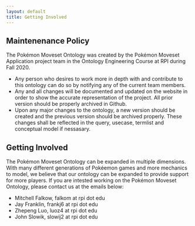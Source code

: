```yaml
---
layout: default
title: Getting Involved
---
```


## Maintenenance Policy
The Pokémon Moveset Ontology was created by the Pokémon Moveset Application project team in the Ontology Engineering Course at RPI during Fall 2020.
- Any person who desires to work more in depth with and contribute to this ontology can do so by notifying any of the current team members. 
- Any and all changes will be documented and updated on the website in order to show the accurate representation of the project. All prior version should be properly archived in Github.   
- Upon any major changes to the ontology, a new version should be created and the previous version should be archived properly. These changes shall be reflected in the query, usecase, termlist and conceptual model if nessasary.

## Getting Involved
The Pokémon Moveset Ontology can be expanded in multiple dimensions. With many different generations of Pokéemon games and more mechanics to model, we believe that our ontology can be expanded to provide support for more players. 
If you are intested working on the Pokémon Moveset Ontology, please contact us at the emails below:
- Mitchell Falkow, falkom at rpi dot edu
- Jay Franklin, frankj6 at rpi dot edu
- Zhepeng Luo, luoz4 at rpi dot edu 
- John Slowik, slowij2 at rpi dot edu
